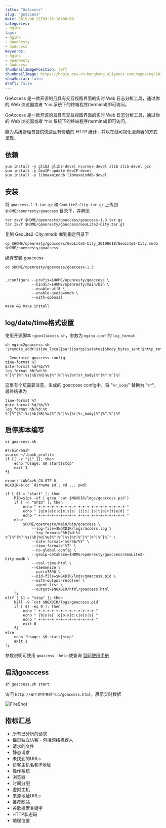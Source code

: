 ```yaml
---
title: "GoAccess"
slug: "goaccess"
date: 2019-06-21T09:16:16+08:00
categories:
- Nginx
tags:
- Nginx
- OpenResty
- GoAccess
keywords:
- Nginx
- OpenResty
- GoAccess
thumbnailImagePosition: left
thumbnailImage: https://houjq.oss-cn-hongkong.aliyuncs.com/hugo/img/20190621094024.png
showSocial: false
draft: false
---
```


GoAccess 是一款开源的且具有交互视图界面的实时 Web 日志分析工具，通过你的 Web 浏览器或者 *nix 系统下的终端程序(terminal)即可访问。

<!--more-->

GoAccess 是一款开源的且具有交互视图界面的实时 Web 日志分析工具，通过你的 Web 浏览器或者 *nix 系统下的终端程序(terminal)即可访问。

能为系统管理员提供快速且有价值的 HTTP 统计，并以在线可视化服务器的方式呈现。

## 依赖

```shell
yum install -y glib2 glib2-devel ncurses-devel zlib zlib-devel gcc
yum install -y GeoIP-update GeoIP-devel
yum install -y libmaxminddb libmaxminddb-devel
```

## 安装

将 `goaccess-1.3.tar.gz` 和 `GeoLite2-City.tar.gz` 上传到 `$HOME/openresty/goaccess` 目录下，并解压

```shell
tar zxvf $HOME/openresty/goaccess/goaccess-1.3.tar.gz
tar zxvf $HOME/openresty/goaccess/GeoLite2-City.tar.gz
```

复制 GeoLite2-City.mmdb 库到指定目录下

```shell
cp $HOME/openresty/goaccess/GeoLite2-City_20190618/GeoLite2-City.mmdb $HOME/openresty/goaccess
```

编译安装 goaccess

```shell
cd $HOME/openresty/goaccess/goaccess-1.3
```

```shell

./configure --prefix=$HOME/openresty/goaccess \
            --bindir=$HOME/openresty/main/bin \
            --enable-utf8 \
            --enable-geoip=mmdb \
            --with-openssl
```

```shell
make && make install
```

## log/date/time格式设置

使用开源脚本 `nginx2access.sh`，参数为 `nginx.conf` 的 `log_format`

```shell
sh nginx2goaccess.sh '$remote_addr|$time_local|$uri|$args|$status|$body_bytes_sent|$http_referer|$http_user_agent|$http_cookie|$content_length|$host|$request|$request_body|$http_x_forwarded_for|$upstream_addr|$upstream_response_time|$request_time'

- Generated goaccess config:
time-format %T
date-format %d/%b/%Y
log_format %h|%d:%t %^|%^|%^|%s|%b|%R|%u|%^|%^|%v|%r|%r_body|%^|%^|%^|%T
```

这里有个坑需要注意，生成的 goaccess config中，将 "`%r_body`" 替换为 ”`%^`“，最终结果为

```shell
time-format %T
date-format %d/%b/%Y
log_format %h|%d:%t %^|%^|%^|%s|%b|%R|%u|%^|%^|%v|%r|%r_body|%^|%^|%^|%T
```

## 启停脚本编写

```shell
vi goaccess.sh
```

```shell
#!/bin/bash
source ~/.bash_profile
if [[ -z "$1" ]]; then
    echo "Usage: $0 start|stop"
    exit 1
fi

export LANG=zh_CN.UTF-8
NGXDIR=$(cd `dirname $0`; cd ..; pwd)

if [ $1 = "start" ]; then
    PID=$(ps -ef | grep `cat $NGXDIR/logs/goaccess.pid`)
    if [ -n "$PID" ]; then
        echo " +-+-+-+-+-+-+-+-+ +-+-+ +-+-+-+-+-+-+-+ "
        echo " |g|o|a|c|c|e|s|s| |i|s| |s|t|a|r|t|e|d| "
        echo " +-+-+-+-+-+-+-+-+ +-+-+ +-+-+-+-+-+-+-+ "
    else
        $HOME/openresty/main/bin/goaccess \
        	--log-file=$NGXDIR/logs/access.log \
            --log-format='%h|%d:%t %^|%^|%^|%s|%b|%R|%u|%^|%^|%v|%r|%^|%^|%^|%^|%T' \
            --date-format='%d/%b/%Y' \
            --time-format='%T' \
            --no-global-config \
            --geoip-database=$HOME/openresty/goaccess/GeoLite2-City.mmdb \
            --real-time-html \
            --daemonize \
            --port=7890 \
            --pid-file=$NGXDIR/logs/goaccess.pid \
            --with-output-resolver \
            --agent-list \
            --output=$NGXDIR/html/goaccess.html
    fi   
elif [ $1 = "stop" ]; then
	kill -9 `cat $NGXDIR/logs/goaccess.pid`
    if [ $? -eq 0 ]; then
        echo " +-+-+-+ +-+-+-+-+-+-+-+-+ "
        echo " |b|y|e| |g|o|a|c|c|e|s|s| "
        echo " +-+-+-+ +-+-+-+-+-+-+-+-+ "
        exit 0
    fi
else
	echo "Usage: $0 start|stop"
	exit 1
fi
```

参数说明可使用 `goaccess -help`  或查询 [官网使用手册](https://goaccess.io/man#options)

## 启动goaccess

```
sh goaccess.sh start
```

访问 `http://安全网关管理节点/goaccess.html`，展示实时数据

![FireShot](https://houjq.oss-cn-hongkong.aliyuncs.com/hugo/img/20190621092130.png)

## 指标汇总

- 所有已分析的请求
- 每日独立访客 - 包括网络机器人
- 请求的文件
- 静态请求
- 未找到的URLs
- 访客主机名和IP地址
- 操作系统
- 浏览器
- 时间分配
- 虚拟主机
- 来源地址URLs
- 推荐网站
- 谷歌搜索关键字
- HTTP状态码
- 地理位置